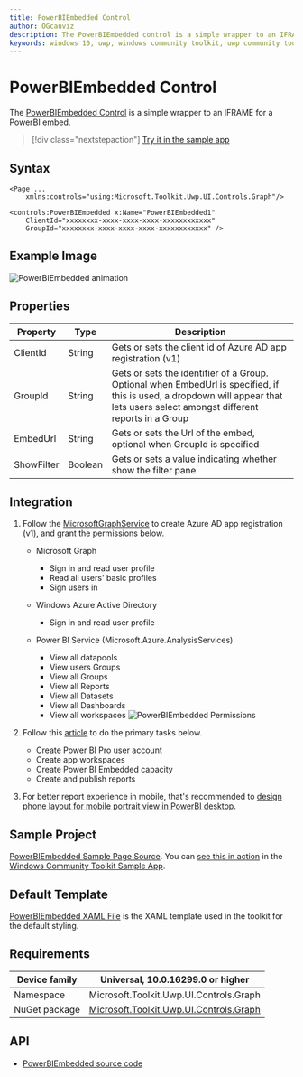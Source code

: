 ```yaml
---
title: PowerBIEmbedded Control
author: OGcanviz
description: The PowerBIEmbedded control is a simple wrapper to an IFRAME for a PowerBI embed.
keywords: windows 10, uwp, windows community toolkit, uwp community toolkit, uwp toolkit, PowerBIEmbedded Control
---
```


# PowerBIEmbedded Control

The [PowerBIEmbedded Control](https://docs.microsoft.com/dotnet/api/microsoft.toolkit.uwp.ui.controls.graph.powerbiembedded) is a simple wrapper to an IFRAME for a PowerBI embed.

> [!div class="nextstepaction"]
> [Try it in the sample app](uwpct://Controls?sample=PowerBIEmbedded)

## Syntax

```xaml
<Page ...
    xmlns:controls="using:Microsoft.Toolkit.Uwp.UI.Controls.Graph"/>

<controls:PowerBIEmbedded x:Name="PowerBIEmbedded1"
    ClientId="xxxxxxxx-xxxx-xxxx-xxxx-xxxxxxxxxxxx"
    GroupId="xxxxxxxx-xxxx-xxxx-xxxx-xxxxxxxxxxxx" />
```

## Example Image

![PowerBIEmbedded animation](../resources/images/Graph/PowerBIEmbedded.png)

## Properties

| Property | Type | Description |
| -- | -- | -- |
| ClientId | String | Gets or sets the client id of Azure AD app registration (v1) |
| GroupId | String | Gets or sets the identifier of a Group. Optional when EmbedUrl is specified, if this is used, a dropdown will appear that lets users select amongst different reports in a Group |
| EmbedUrl | String | Gets or sets the Url of the embed, optional when GroupId is specified |
| ShowFilter | Boolean | Gets or sets a value indicating whether show the filter pane |

## Integration

1. Follow the
[MicrosoftGraphService](../services/MicrosoftGraph.md#register-the-app-to-use-azure-ad-v1-endpoint) to create Azure AD app registration (v1), and grant the permissions below.

   * Microsoft Graph
      - Sign in and read user profile
      - Read all users' basic profiles
      - Sign users in

   * Windows Azure Active Directory
      - Sign in and read user profile

   * Power BI Service (Microsoft.Azure.AnalysisServices)

      - View all datapools
      - View users Groups
      - View all Groups
      - View all Reports
      - View all Datasets
      - View all Dashboards
      - View all workspaces
        ![PowerBIEmbedded Permissions](../resources/images/Graph/PowerBIEmbedded-Permissions.png)

<!-- workaround for bullets styling -->
2. Follow this [article](https://docs.microsoft.com/en-us/power-bi/developer/embedding-content) to do the primary tasks below.

   * Create Power BI Pro user account
   * Create app workspaces
   * Create Power BI Embedded capacity
   * Create and publish reports

<!-- workaround for bullets styling -->
3. For better report experience in mobile, that's recommended to [design phone layout for mobile portrait view in PowerBI desktop](https://docs.microsoft.com/en-us/power-bi/desktop-create-phone-report).

## Sample Project

[PowerBIEmbedded Sample Page Source](https://github.com/Microsoft/WindowsCommunityToolkit/tree/master/Microsoft.Toolkit.Uwp.SampleApp/SamplePages/PowerBIEmbedded). You can [see this in action](uwpct://Controls?sample=PowerBIEmbedded) in the [Windows Community Toolkit Sample App](http://aka.ms/uwptoolkitapp).

## Default Template

[PowerBIEmbedded XAML File](https://github.com/Microsoft/WindowsCommunityToolkit/blob/master/Microsoft.Toolkit.Uwp.UI.Controls.Graph/PowerBIEmbedded/PowerBIEmbedded.xaml) is the XAML template used in the toolkit for the default styling.

## Requirements

| Device family | Universal, 10.0.16299.0 or higher |
| -- | -- |
| Namespace | Microsoft.Toolkit.Uwp.UI.Controls.Graph |
| NuGet package | [Microsoft.Toolkit.Uwp.UI.Controls.Graph](https://www.nuget.org/packages/Microsoft.Toolkit.Uwp.UI.Controls.Graph/) |

## API

* [PowerBIEmbedded source code](https://github.com/Microsoft/WindowsCommunityToolkit/tree/master/Microsoft.Toolkit.Uwp.UI.Controls.Graph/PowerBIEmbedded)
